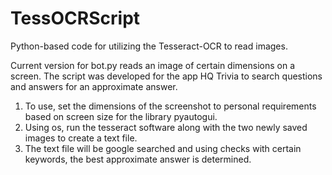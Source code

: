 # TessOCRScript
Python-based code for utilizing the Tesseract-OCR to read images. 

Current version for bot.py reads an image of certain dimensions on a screen. The script was developed for the app HQ Trivia to search questions and answers for an approximate answer.

1. To use, set the dimensions of the screenshot to personal requirements based on screen size for the library pyautogui. 
2. Using os, run the tesseract software along with the two newly saved images to create a text file. 
3. The text file will be google searched and using checks with certain keywords, the best approximate answer is determined. 

